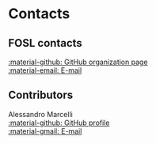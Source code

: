 # Contacts

## FOSL contacts

[:material-github: GitHub organization page](https://github.com/todo "GitHub profile")  
[:material-email: E-mail](mailto:shouldprobably@makeanaddres.lol)


## Contributors

Alessandro Marcelli  
[:material-github: GitHub profile](https://github.com/almar92 "GitHub profile")  
[:material-gmail: E-mail](mailto:marcelli.alessandro.92@gmail.com)
